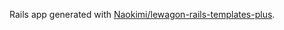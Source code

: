 Rails app generated with [Naokimi/lewagon-rails-templates-plus](https://github.com/Naokimi/lewagon-rails-templates-plus).
